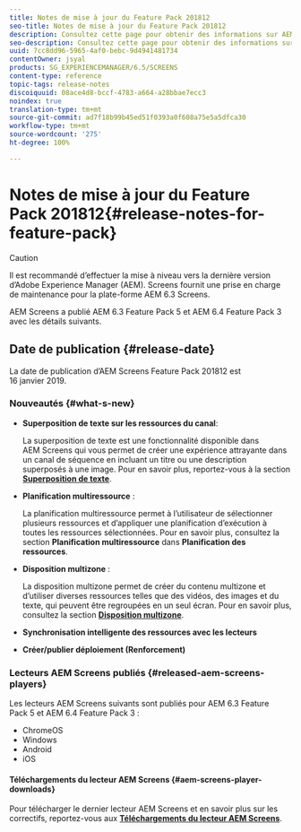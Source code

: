 ```yaml
---
title: Notes de mise à jour du Feature Pack 201812
seo-title: Notes de mise à jour du Feature Pack 201812
description: Consultez cette page pour obtenir des informations sur AEM Screens Feature Pack 201812, publié 16 janvier 2019.
seo-description: Consultez cette page pour obtenir des informations sur AEM Screens Feature Pack 201812, publié 16 janvier 2019.
uuid: 7cc8dd96-5965-4af0-bebc-9d4941481734
contentOwner: jsyal
products: SG_EXPERIENCEMANAGER/6.5/SCREENS
content-type: reference
topic-tags: release-notes
discoiquuid: 08ace4d8-bccf-4783-a664-a28bbae7ecc3
noindex: true
translation-type: tm+mt
source-git-commit: ad7f18b99b45ed51f0393a0f608a75e5a5dfca30
workflow-type: tm+mt
source-wordcount: '275'
ht-degree: 100%

---
```



# Notes de mise à jour du Feature Pack 201812{#release-notes-for-feature-pack}

>[!CAUTION]
>
>Il est recommandé d’effectuer la mise à niveau vers la dernière version d’Adobe Experience Manager (AEM). Screens fournit une prise en charge de maintenance pour la plate-forme AEM 6.3 Screens.

AEM Screens a publié AEM 6.3 Feature Pack 5 et AEM 6.4 Feature Pack 3 avec les détails suivants.

## Date de publication {#release-date}

La date de publication d’AEM Screens Feature Pack 201812 est 16 janvier 2019.

### Nouveautés {#what-s-new}

* **Superposition de texte sur les ressources du canal**:

   La superposition de texte est une fonctionnalité disponible dans AEM Screens qui vous permet de créer une expérience attrayante dans un canal de séquence en incluant un titre ou une description superposés à une image. Pour en savoir plus, reportez-vous à la section [**Superposition de texte**](text-overlay.md).

* **Planification multiressource** :

   La planification multiressource permet à l’utilisateur de sélectionner plusieurs ressources et d’appliquer une planification d’exécution à toutes les ressources sélectionnées. Pour en savoir plus, consultez la section **Planification multiressource** dans **Planification des ressources[](asset-level-scheduling.md)**.

* **Disposition multizone** :

   La disposition multizone permet de créer du contenu multizone et d’utiliser diverses ressources telles que des vidéos, des images et du texte, qui peuvent être regroupées en un seul écran. Pour en savoir plus, consultez la section **[Disposition multizone](multi-zone-layout-aem-screens.md)**.

* **Synchronisation intelligente des ressources avec les lecteurs**
* **Créer/publier déploiement (Renforcement)**

### Lecteurs AEM Screens publiés {#released-aem-screens-players}

Les lecteurs AEM Screens suivants sont publiés pour AEM 6.3 Feature Pack 5 et AEM 6.4 Feature Pack 3 :

* ChromeOS
* Windows
* Android
* iOS

#### Téléchargements du lecteur AEM Screens {#aem-screens-player-downloads}

Pour télécharger le dernier lecteur AEM Screens et en savoir plus sur les correctifs, reportez-vous aux [**Téléchargements du lecteur AEM Screens**](https://download.macromedia.com/screens/).
